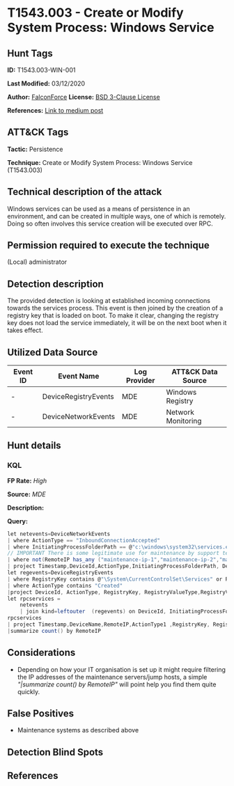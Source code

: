 # T1543.003 - Create or Modify System Process: Windows Service

## Hunt Tags

**ID:** T1543.003-WIN-001

**Last Modified:** 03/12/2020

**Author:** [FalconForce](https://falconforce.nl/)
​
**License:** [BSD 3-Clause License](https://github.com/FalconForceTeam/FalconFriday/blob/master/LICENSE)

**References:** [Link to medium post](https://medium.com/falconforce/falconfriday-rpc-service-creation-sharprdp-0xff08-8bf15744ca04)

## ATT&CK Tags

**Tactic:** Persistence

**Technique:** Create or Modify System Process: Windows Service (T1543.003)
​

## Technical description of the attack

Windows services can be used as a means of persistence in an environment, and can be created in multiple ways, one of which is remotely. Doing so often involves this service creation will be executed over RPC.

## Permission required to execute the technique

(Local) administrator

## Detection description

The provided detection is looking at established incoming connections towards the services process. This event is then joined by the creation of a registry key that is loaded on boot. To make it clear, changing the registry key does not load the service immediately, it will be on the next boot when it takes effect.

## Utilized Data Source

| Event ID | Event Name | Log Provider | ATT&CK Data Source |
|---------|---------|----------|---------|
| - | DeviceRegistryEvents | MDE | Windows Registry |
| - | DeviceNetworkEvents | MDE | Network Monitoring |

## Hunt details

### KQL

**FP Rate:** *High*

**Source:** *MDE*

**Description:**

**Query:**

```C#
let netevents=DeviceNetworkEvents 
| where ActionType == "InboundConnectionAccepted"
| where InitiatingProcessFolderPath == @"c:\windows\system32\services.exe"
// IMPORTANT There is some legitimate use for maintenance by support teams, filter their IP addresses/blocks below
| where not(RemoteIP has_any ("maintenance-ip-1","maintenance-ip-2","maintenance-ip-3"))
| project Timestamp,DeviceId,ActionType,InitiatingProcessFolderPath, DeviceName, RemoteIP, InitiatingProcessId;
let regevents=DeviceRegistryEvents 
| where RegistryKey contains @"\System\CurrentControlSet\Services" or RegistryKey contains @"\System\ControlSet001\Services"
| where ActionType contains "Created"
|project DeviceId, ActionType, RegistryKey, RegistryValueType,RegistryValueData, InitiatingProcessFolderPath,InitiatingProcessId, DeviceName;
let rpcservices = 
	netevents
	| join kind=leftouter  (regevents) on DeviceId, InitiatingProcessFolderPath,InitiatingProcessId;
rpcservices
| project Timestamp,DeviceName,RemoteIP,ActionType1 ,RegistryKey, RegistryValueType, RegistryValueData
|summarize count() by RemoteIP
```

## Considerations

- Depending on how your IT organisation is set up it might require filtering the IP addresses of the maintenance servers/jump hosts, a simple *"|summarize count() by RemoteIP"* will point help you find them quite quickly.

## False Positives

- Maintenance systems as described above

## Detection Blind Spots


## References
